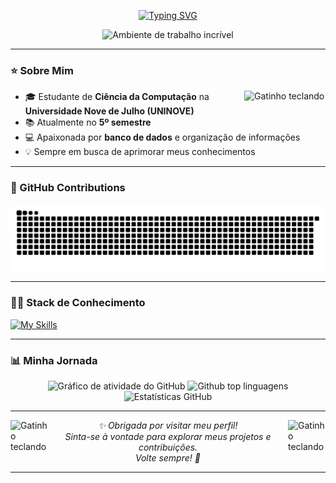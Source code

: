 <p align="center">
  <a href="https://git.io/typing-svg">
    <img src="https://readme-typing-svg.herokuapp.com/?color=9370DB&size=35&center=true&vCenter=true&width=1000&lines=‧₊˚Seja+bem-vindo(a)+ao+meu+GitHub!₊˚" alt="Typing SVG">
  </a>
</p>

<p align="center">
  <img src="https://user-images.githubusercontent.com/74038190/212750155-3ceddfbd-19d3-40a3-87af-8d329c8323c4.gif" width="60%" alt="Ambiente de trabalho incrível" />
</p>

---

### ⭐ Sobre Mim
<img align="right" alt="Gatinho teclando" src="https://user-images.githubusercontent.com/74038190/226127923-0e8b7792-7b3c-462b-951b-63c96ba1a5af.gif" width="130" />


- 🎓 Estudante de **Ciência da Computação** na **Universidade Nove de Julho (UNINOVE)**
- 📚 Atualmente no **5º semestre**
- 💻 Apaixonada por **banco de dados** e organização de informações
- 💡 Sempre em busca de aprimorar meus conhecimentos

---

### 🐍 GitHub Contributions

<p align="center">
  <picture>
    <source media="(prefers-color-scheme: dark)" srcset="https://raw.githubusercontent.com/AmandaAndradeS/AmandaAndradeS/output/github-contribution-grid-snake-dark.svg">
    <source media="(prefers-color-scheme: light)" srcset="https://raw.githubusercontent.com/AmandaAndradeS/AmandaAndradeS/output/github-contribution-grid-snake.svg">
    <img align="center" alt="github contribution grid snake animation" src="https://raw.githubusercontent.com/AmandaAndradeS/AmandaAndradeS/output/github-contribution-grid-snake.svg">
  </picture>
</p>

---

### 👩‍💻 Stack de Conhecimento

<a href="https://skillicons.dev">
  <img src="https://skillicons.dev/icons?i=git,github,vscode,mysql,py" alt="My Skills">
</a>


---

### 📊 Minha Jornada 

<div align="center">
  <img src="https://github-readme-activity-graph.vercel.app/graph?username=AmandaAndradeS&theme=nightowl" alt="Gráfico de atividade do GitHub" />
  <img src="https://github-readme-stats.vercel.app/api/top-langs/?username=AmandaAndradeS&layout=compact&langs_count=20&theme=nightowl" alt="Github top linguagens" height="150" />
  <img src="https://github-readme-stats.vercel.app/api?username=AmandaAndradeS&show_icons=true&include_all_commits=true&count_private=true&theme=nightowl&rank_icon=github&border_radius=10" height="150" alt="Estatísticas GitHub" />
</div>

---

<img align="right" alt="Gatinho teclando" src="https://user-images.githubusercontent.com/74038190/226127913-88de86d3-8437-45b9-a3b6-e746b47f655a.gif" width="60" />
<img align="left" alt="Gatinho teclando" src="https://user-images.githubusercontent.com/74038190/226127913-88de86d3-8437-45b9-a3b6-e746b47f655a.gif" width="60" />

<p align="center">
  <i>✨ Obrigada por visitar meu perfil!<br>
  Sinta-se à vontade para explorar meus projetos e contribuições.<br>
  Volte sempre! 🚀</i>
</p>

---
